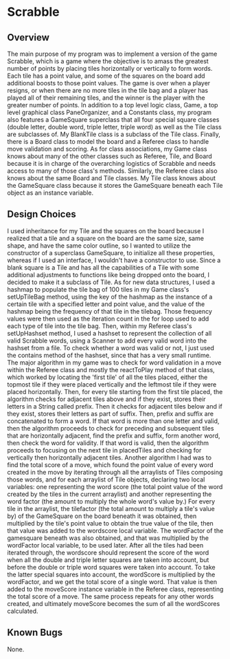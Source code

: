 # Scrabble

## Overview
The main purpose of my program was to implement a version of the game
Scrabble, which is a game where the objective is to amass the greatest number of
points by placing tiles horizontally or vertically to form words. Each tile has
a point value, and some of the squares on the board add additional boosts to those
point values. The game is over when a player resigns, or when there are no more tiles
in the tile bag and a player has played all of their remaining tiles, and the winner
is the player with the greater number of points. In addition to a top level logic
class, Game, a top level graphical class PaneOrganizer, and a Constants class, my
program also features a GameSquare superclass that all four special square classes
(double letter, double word, triple letter, triple word) as well as the Tile class
are subclasses of. My BlankTile class is a subclass of the Tile class. Finally,
there is a Board class to model the board and a Referee class to handle move
validation and scoring. As for class associations, my Game class knows about many
of the other classes such as Referee, Tile, and Board because it is in charge of
the overarching logistics of Scrabble and needs access to many of those class's methods.
Similarly, the Referee class also knows about the same Board and Tile classes.
My Tile class knows about the GameSquare class because it stores the GameSquare
beneath each Tile object as an instance variable.

## Design Choices
I used inheritance for my Tile and the squares on the board because
I realized that a tile and a square on the board are the same size, same shape,
and have the same color outline, so I wanted to utilize the constructor of a
superclass GameSquare, to initialize all these properties, whereas if I used an
interface, I wouldn't have a constructor to use. Since a blank square is a Tile
and has all the capabilities of a Tile with some additional adjustments to functions
like being dropped onto the board, I decided to make it a subclass of Tile. As for
new data structures, I used a hashmap to populate the tile bag of 100 tiles in my
Game class's setUpTileBag method, using the key of the hashmap as the instance of a certain
tile with a specified letter and point value, and the value of the hashmap being
the frequency of that tile in the tilebag. Those frequency values were then used
as the iteration count in the for loop used to add each type of tile into the tile bag.
Then, within my Referee class's setUpHashset method, I used a hashset to represent the
collection of all valid Scrabble words, using a Scanner to add every valid word
into the hashset from a file. To check whether a word was valid or not, I just
used the contains method of the hashset, since that has a very small runtime.
The major algorithm in my game was to check for word validation in a move within
the Referee class and mostly the reactToPlay method of that class,
which worked by locating the 'first tile' of all the tiles placed, either the
topmost tile if they were placed vertically and the leftmost tile if they were
placed horizontally. Then, for every tile starting from the first tile placed,
the algorithm checks for adjacent tiles above and if they exist, stores their letters
in a String called prefix. Then it checks for adjacent tiles below and if they exist,
stores their letters as part of suffix. Then, prefix and suffix are concatenated
to form a word. If that word is more than one letter and valid, then the algorithm
proceeds to check for preceding and subsequent tiles that are horizontally adjacent,
find the prefix and suffix, form another word, then check the word for validity.
If that word is valid, then the algorithm proceeds to focusing on the next tile
in placedTiles and checking for vertically then horizontally adjacent tiles.
Another algorithm I had was to find the total score of a move, which found the
point value of every word created in the move by iterating through all the arraylists
of Tiles composing those words, and for each arraylist of Tile objects, declaring two
local variables: one representing the word score (the total point value of the word
created by the tiles in the current arraylist) and another representing the word factor
(the amount to multiply the whole word's value by.) For every tile in the arraylist,
the tilefactor (the total amount to multiply a tile's value by) of the GameSquare on
the board beneath it was obtained, then multiplied by the tile's point value to obtain
the true value of the tile, then that value was added to the wordscore local variable.
The wordFactor of the gamesquare beneath was also obtained, and that was multiplied by
the wordFactor local variable, to be used later. After all the tiles had been iterated
through, the wordscore should represent the score of the word when all the double and
triple letter squares are taken into account, but before the double or triple word squares
were taken into account. To take the latter special squares into account, the wordScore
is multiplied by the wordFactor, and we get the total score of a single word. That value
is then added to the moveScore instance variable in the Referee class, representing the
total score of a move. The same process repeats for any other words created, and ultimately
moveScore becomes the sum of all the wordScores calculated.

## Known Bugs
None.